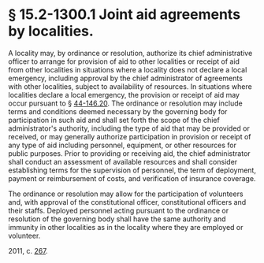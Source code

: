 # § 15.2-1300.1 Joint aid agreements by localities.

<p>A locality may, by ordinance or resolution, authorize its chief administrative officer to arrange for provision of aid to other localities or receipt of aid from other localities in situations where a locality does not declare a local emergency, including approval by the chief administrator of agreements with other localities, subject to availability of resources. In situations where localities declare a local emergency, the provision or receipt of aid may occur pursuant to § <a href='http://law.lis.virginia.gov/vacode/44-146.20/'>44-146.20</a>. The ordinance or resolution may include terms and conditions deemed necessary by the governing body for participation in such aid and shall set forth the scope of the chief administrator's authority, including the type of aid that may be provided or received, or may generally authorize participation in provision or receipt of any type of aid including personnel, equipment, or other resources for public purposes. Prior to providing or receiving aid, the chief administrator shall conduct an assessment of available resources and shall consider establishing terms for the supervision of personnel, the term of deployment, payment or reimbursement of costs, and verification of insurance coverage.</p><p>The ordinance or resolution may allow for the participation of volunteers and, with approval of the constitutional officer, constitutional officers and their staffs. Deployed personnel acting pursuant to the ordinance or resolution of the governing body shall have the same authority and immunity in other localities as in the locality where they are employed or volunteer.</p><p>2011, c. <a href='http://lis.virginia.gov/cgi-bin/legp604.exe?111+ful+CHAP0267'>267</a>.</p>